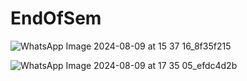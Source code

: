 # EndOfSem

![WhatsApp Image 2024-08-09 at 15 37 16_8f35f215](https://github.com/user-attachments/assets/733d298b-07f8-411c-9e91-df5ac96e0d05)

![WhatsApp Image 2024-08-09 at 17 35 05_efdc4d2b](https://github.com/user-attachments/assets/c4348535-be34-4d03-afd5-f69b4324f93b)

